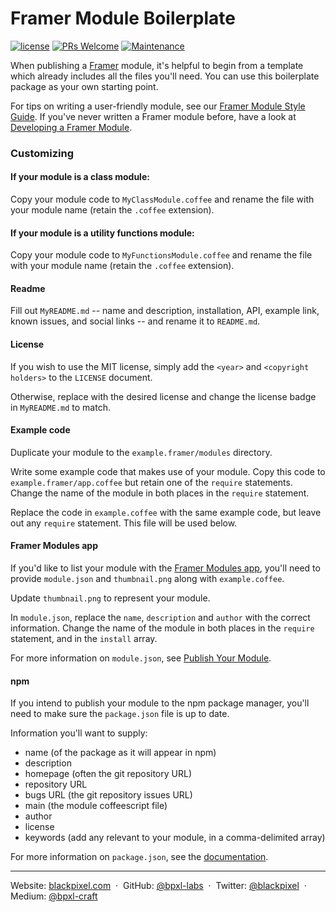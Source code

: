 # Framer Module Boilerplate

[![license](https://img.shields.io/github/license/bpxl-labs/MapboxLayer.svg)](https://opensource.org/licenses/MIT)
[![PRs Welcome](https://img.shields.io/badge/PRs-welcome-brightgreen.svg)](.github/CONTRIBUTING.md)
[![Maintenance](https://img.shields.io/maintenance/yes/2017.svg)]()

When publishing a [Framer](http://framer.com) module, it's helpful to begin from a template which already includes all the files you'll need. You can use this boilerplate package as your own starting point.

For tips on writing a user-friendly module, see our [Framer Module Style Guide](https://gist.github.com/iconmaster/3473befd85a37cb0f8298f5d6b5b2a8f). If you've never written a Framer module before, have a look at [Developing a Framer Module](https://medium.com/bpxl-craft/developing-a-framer-module-dbf6a7d6ffc9).

### Customizing

#### If your module is a class module:
Copy your module code to `MyClassModule.coffee` and rename the file with your module name (retain the `.coffee` extension).

#### If your module is a utility functions module:
Copy your module code to `MyFunctionsModule.coffee` and rename the file with your module name  (retain the `.coffee` extension).

#### Readme
Fill out `MyREADME.md` -- name and description, installation, API, example link, known issues, and social links -- and rename it to `README.md`.

#### License
If you wish to use the MIT license, simply add the `<year>` and `<copyright holders>` to the `LICENSE` document.

Otherwise, replace with the desired license and change the license badge in `MyREADME.md` to match.

#### Example code
Duplicate your module to the `example.framer/modules` directory.

Write some example code that makes use of your module. Copy this code to `example.framer/app.coffee` but retain one of the `require` statements. Change the name of the module in both places in the `require` statement.

Replace the code in `example.coffee` with the same example code, but leave out any `require` statement. This file will be used below.

#### Framer Modules app
If you'd like to list your module with the [Framer Modules app](https://github.com/kysely/framer-modules), you'll need to provide `module.json` and `thumbnail.png` along with `example.coffee`. 

Update `thumbnail.png` to represent your module.

In `module.json`, replace the `name`, `description` and `author` with the correct information. Change the name of the module in both places in the `require` statement, and in the `install` array.

For more information on `module.json`, see [Publish Your Module](https://github.com/kysely/framer-modules/blob/master/PUBLISH.md).

#### npm
If you intend to publish your module to the npm package manager, you'll need to make sure the `package.json` file is up to date.

Information you'll want to supply:

- name (of the package as it will appear in npm)
- description
- homepage (often the git repository URL)
- repository URL
- bugs URL (the git repository issues URL)
- main (the module coffeescript file)
- author
- license
- keywords (add any relevant to your module, in a comma-delimited array)

For more information on `package.json`, see the [documentation](https://docs.npmjs.com/files/package.json).

---

Website: [blackpixel.com](https://blackpixel.com) &nbsp;&middot;&nbsp;
GitHub: [@bpxl-labs](https://github.com/bpxl-labs/) &nbsp;&middot;&nbsp;
Twitter: [@blackpixel](https://twitter.com/blackpixel) &nbsp;&middot;&nbsp;
Medium: [@bpxl-craft](https://medium.com/bpxl-craft)
